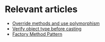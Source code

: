 # Relevant articles
- [Override methods and use polymorphism](https://nkamphoa.com/polymorphism-example-in-java/)
- [Verify object type before casting](https://nkamphoa.com/verify-object-type-before-casting/)
- [Factory Method Pattern](https://nkamphoa.com/factory-method-pattern-in-java/)